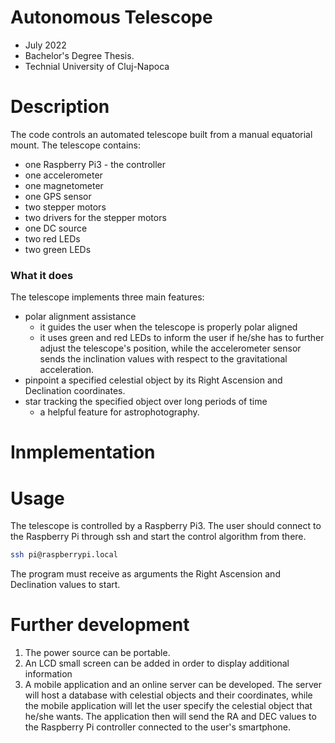 # Autonomous Telescope
 - July 2022
 - Bachelor's Degree Thesis.
 - Technial University of Cluj-Napoca

# Description
The code controls an automated telescope built from a manual equatorial mount.
The telescope contains:
 - one Raspberry Pi3 - the controller
 - one accelerometer
 - one magnetometer
 - one GPS sensor
 - two stepper motors
 - two drivers for the stepper motors
 - one DC source
 - two red LEDs
 - two green LEDs

### What it does
The telescope implements three main features:
 - polar alignment assistance
	- it guides the user when the telescope is properly polar aligned
	- it uses green and red LEDs to inform the user if he/she has to further adjust the telescope's position, while the accelerometer sensor sends the inclination values with respect to the gravitational acceleration.
 - pinpoint a specified celestial object by its Right Ascension and Declination coordinates.
 - star tracking the specified object over long periods of time
	 - a helpful feature for astrophotography.
# Inmplementation

# Usage
The telescope is controlled by a Raspberry Pi3. The user should connect to the Raspberry Pi through ssh and start the control algorithm from there.
```bash
ssh pi@raspberrypi.local
```
The program must receive as arguments the Right Ascension and Declination values to start.

# Further development
1. The power source can be portable.
2. An LCD small screen can be added in order to display additional information
3. A mobile application and an online server can be developed. The server will host a database with celestial objects and their coordinates, while the mobile application will let the user specify the celestial object that he/she wants. The application then will send the RA and DEC values to the Raspberry Pi controller connected to the user's smartphone.
